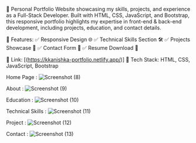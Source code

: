 🚀 Personal Portfolio Website showcasing my skills, projects, and experience as a Full-Stack Developer. Built with HTML, CSS, JavaScript, and Bootstrap, this responsive portfolio highlights my expertise in front-end & back-end development, including projects, education, and contact details.

🔹 Features:
✅ Responsive Design 🌐
✅ Technical Skills Section 🛠️
✅ Projects Showcase 🎯
✅ Contact Form 📩
✅ Resume Download 📄

📌 Link: [(https://kkanishka-portfolio.netlify.app/)]
📂 Tech Stack: HTML, CSS, JavaScript, Bootstrap

Home Page :
![Screenshot (8)](https://github.com/user-attachments/assets/f11174a6-e969-4738-8f0d-62df212ad895)

About :
![Screenshot (9)](https://github.com/user-attachments/assets/1512c1ac-7e72-4760-89fe-4909f8d1b0ce)

Education :
![Screenshot (10)](https://github.com/user-attachments/assets/89b3c6a1-fc22-4782-a59b-f740c2d1bb56)

Technical Skills :
![Screenshot (11)](https://github.com/user-attachments/assets/65d2c274-a253-49b5-a18c-7b89f3edcfb6)

Project :
![Screenshot (12)](https://github.com/user-attachments/assets/51ca8a23-9409-4316-a961-f06c9a73dfad)

Contact :
![Screenshot (13)](https://github.com/user-attachments/assets/e6b9fa1e-0d1e-411e-9f9c-1dc6b666b7c4)


